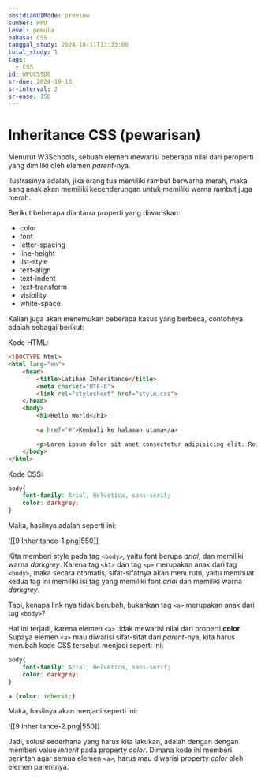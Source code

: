 ```yaml
---
obsidianUIMode: preview
sumber: WPU
level: pemula
bahasa: CSS
tanggal_study: 2024-10-11T13:33:00
total_study: 1
tags:
  - CSS
id: WPUCSSD9
sr-due: 2024-10-13
sr-interval: 2
sr-ease: 150
---
```

# Inheritance CSS (pewarisan)
Menurut W3Schools, sebuah elemen mewarisi beberapa nilai dari peroperti yang dimiliki oleh elemen *parent*-nya.

Ilustrasinya adalah, jika orang tua memiliki rambut berwarna merah, maka sang anak akan memiliki kecenderungan untuk memiliki warna rambut juga merah.

Berikut beberapa diantarra properti yang diwariskan:
- color
- font
- letter-spacing
- line-height
- list-style
- text-align
- text-indent
- text-transform
- visibility
- white-space

Kalian juga akan menemukan beberapa kasus yang berbeda, contohnya adalah sebagai berikut:

Kode HTML:

```html
<!DOCTYPE html>
<html lang="en">
    <head>
        <title>Latihan Inheritance</title>
        <meta charset="UTF-8">
        <link rel="stylesheet" href="style.css">
    </head>
    <body>
        <h1>Hello World</h1>

        <a href="#">Kembali ke halaman utama</a>

        <p>Lorem ipsum dolor sit amet consectetur adipisicing elit. Reiciendis earum a dignissimos sed aliquam! Quia, sed perferendis corporis quidem deleniti, ex delectus quo iusto impedit animi blanditiis, quasi praesentium cumque.</p>
    </body>
</html>
```

Kode CSS:

```css
body{
    font-family: Arial, Helvetica, sans-serif;
    color: darkgrey;
}
```

Maka, hasilnya adalah seperti ini:

![[9 Inheritance-1.png|550]]

Kita memberi style pada tag `<body>`, yaitu font berupa *arial*, dan memiliki warna *darkgrey*. Karena tag `<h1>` dan tag `<p>` merupakan anak dari tag `<body>`, maka secara otomatis, sifat-sifatnya akan menurutn, yaitu membuat kedua tag ini memiliki isi tag yang memiliki font *arial* dan memiliki warna *darkgrey*.

Tapi, kenapa link nya tidak berubah, bukankan tag `<a>` merupakan anak dari tag `<body>`? 

Hal ini terjadi, karena elemen `<a>` tidak mewarisi nilai dari properti **color**. Supaya elemen `<a>` mau diwarisi sifat-sifat dari *parent*-nya, kita harus merubah kode CSS tersebut menjadi seperti ini:

```css
body{
    font-family: Arial, Helvetica, sans-serif;
    color: darkgrey;
}

a {color: inherit;}
```

Maka, hasilnya akan menjadi seperti ini:

![[9 Inheritance-2.png|550]]

Jadi, solusi sederhana yang harus kita lakukan, adalah dengan dengan memberi value *inherit* pada property *color*. Dimana kode ini memberi perintah agar semua elemen `<a>`, harus mau diwarisi property *color* oleh elemen parentnya.